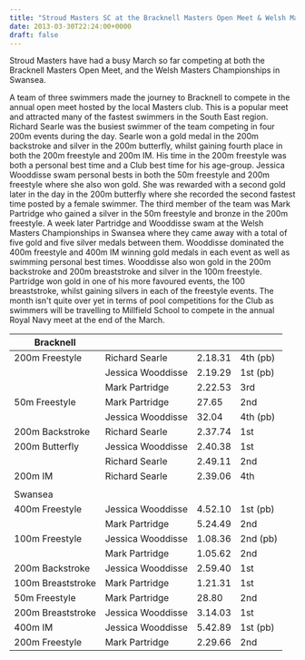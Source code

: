 ```yaml
---
title: "Stroud Masters SC at the Bracknell Masters Open Meet & Welsh Masters Championships"
date: 2013-03-30T22:24:00+0000
draft: false
---
```

Stroud Masters have had a busy March so far competing at both the Bracknell Masters Open Meet, and the Welsh Masters Championships in Swansea.



A team of three swimmers made the journey to Bracknell to compete in the annual open meet hosted by the local Masters club. This is a popular meet and attracted many of the fastest swimmers in the South East region. Richard Searle was the busiest swimmer of the team competing in four 200m events during the day. Searle won a gold medal in the 200m backstroke and silver in the 200m butterfly, whilst gaining fourth place in both the 200m freestyle and 200m IM. His time in the 200m freestyle was both a personal best time and a Club best time for his age-group. Jessica Wooddisse swam personal bests in both the 50m freestyle and 200m freestyle where she also won gold. She was rewarded with a second gold later in the day in the 200m butterfly where she recorded the second fastest time posted by a female swimmer. The third member of the team was Mark Partridge who gained a silver in the 50m freestyle and bronze in the 200m freestyle. A week later Partridge and Wooddisse swam at the Welsh Masters Championships in Swansea where they came away with a total of five gold and five silver medals between them. Wooddisse dominated the 400m freestyle and 400m IM winning gold medals in each event as well as swimming personal best times. Wooddisse also won gold in the 200m backstroke and 200m breaststroke and silver in the 100m freestyle. Partridge won gold in one of his more favoured events, the 100 breaststroke, whilst gaining silvers in each of the freestyle events. The month isn't quite over yet in terms of pool competitions for the Club as swimmers will be travelling to Millfield School to compete in the annual Royal Navy meet at the end of the March.


| Bracknell | | | |
|---|---|---|---|
| 200m Freestyle |Richard Searle |2.18.31 |4th (pb) |
|  |Jessica Wooddisse |2.19.29 |1st (pb) |
|  |Mark Partridge |2.22.53 |3rd |
| 50m Freestyle |Mark Partridge |27.65 |2nd |
|  |Jessica Wooddisse |32.04 |4th (pb) |
| 200m Backstroke |Richard Searle |2.37.74 |1st |
| 200m Butterfly |Jessica Wooddisse |2.40.38 |1st |
|  |Richard Searle |2.49.11 |2nd |
| 200m IM |Richard Searle |2.39.06 |4th |
|  | | | |
| Swansea | | | |
| 400m Freestyle |Jessica Wooddisse |4.52.10 |1st (pb) |
|  |Mark Partridge |5.24.49 |2nd |
| 100m Freestyle |Jessica Wooddisse |1.08.36 |2nd (pb) |
|  |Mark Partridge |1.05.62 |2nd |
| 200m Backstroke |Jessica Wooddisse |2.59.40 |1st |
| 100m Breaststroke |Mark Partridge |1.21.31 |1st |
| 50m Freestyle |Mark Partridge |28.80 |2nd |
| 200m Breaststroke |Jessica Wooddisse |3.14.03 |1st |
| 400m IM |Jessica Wooddisse |5.42.89 |1st (pb) |
| 200m Freestyle |Mark Partridge |2.29.66 |2nd |

